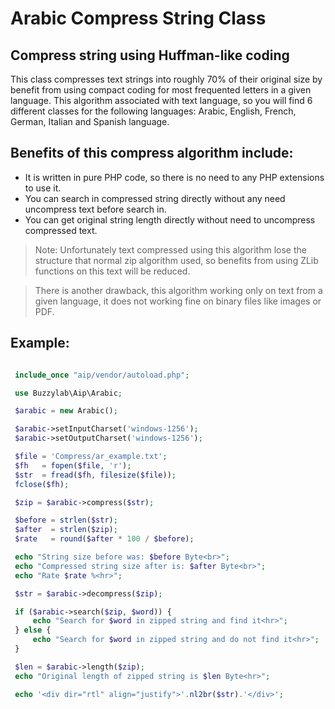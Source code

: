 # Arabic Compress String Class

## Compress string using Huffman-like coding

This class compresses text strings into roughly 70% of their original size by benefit from using compact coding for most frequented letters in a given language. This algorithm associated with text language, so you will find 6 different classes for the following languages: Arabic, English, French, German, Italian and Spanish language.

## Benefits of this compress algorithm include:

- It is written in pure PHP code, so there is no need to any PHP extensions to use it.
- You can search in compressed string directly without any need uncompress text before search in.
- You can get original string length directly without need to uncompress compressed text.

> Note: Unfortunately text compressed using this algorithm lose the structure that normal zip algorithm used, so benefits from using ZLib functions on this text will be reduced.

>There is another drawback, this algorithm working only on text from a given language, it does not working fine on binary files like images or PDF.

## Example:

```php

 include_once "aip/vendor/autoload.php";

 use Buzzylab\Aip\Arabic;

 $arabic = new Arabic();

 $arabic->setInputCharset('windows-1256');
 $arabic->setOutputCharset('windows-1256');

 $file = 'Compress/ar_example.txt';
 $fh   = fopen($file, 'r');
 $str  = fread($fh, filesize($file));
 fclose($fh);

 $zip = $arabic->compress($str);

 $before = strlen($str);
 $after  = strlen($zip);
 $rate   = round($after * 100 / $before);

 echo "String size before was: $before Byte<br>";
 echo "Compressed string size after is: $after Byte<br>";
 echo "Rate $rate %<hr>";

 $str = $arabic->decompress($zip);

 if ($arabic->search($zip, $word)) {
     echo "Search for $word in zipped string and find it<hr>";
 } else {
     echo "Search for $word in zipped string and do not find it<hr>";
 }

 $len = $arabic->length($zip);
 echo "Original length of zipped string is $len Byte<hr>";

 echo '<div dir="rtl" align="justify">'.nl2br($str).'</div>';

```